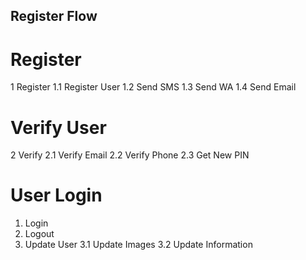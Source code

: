 
## Register Flow
# Register
1 Register
1.1 Register User
1.2	Send SMS
1.3	Send WA
1.4	Send Email
	
# Verify User
2	Verify
2.1	Verify Email
2.2	Verify Phone
2.3	Get New PIN

# User Login
1. Login
2. Logout
3. Update User
3.1	Update Images
3.2	Update Information


